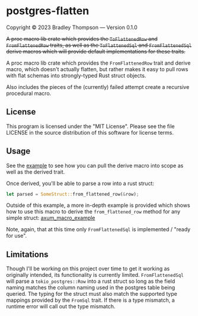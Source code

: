 # postgres-flatten

Copyright © 2023 Bradley Thompson — Version 0.1.0

~~A proc macro lib crate which provides the `ToFlattenedRow` and `FromFlattenedRow` traits,
as well as the `ToFlattenedSql` and `FromFlattenedSql` derive macros which will provide
default implementations for these traits.~~

A proc macro lib crate which provides the `FromFlattenedRow` trait and derive macro, which
doesn't actually flatten, but rather makes it easy to pull rows with flat schemas into
strongly-typed Rust struct objects.

Also includes the pieces of the (currently) failed attempt create a recursive
procedural macro.

## License

This program is licensed under the "MIT License". Please see the file LICENSE in the source
distribution of this software for license terms.

## Usage

See the [example](/examples/example.rs) to see how you can pull the derive macro into scope
as well as the derived trait.

Once derived, you'll be able to parse a row into a rust struct:

```rust
let parsed = SomeStruct::from_flattened_row(&row);
```

Outside of this example, a more in-depth example is provided
which shows how to use this macro to derive the `from_flattened_row` method for any simple
struct: [axum_macro_example](https://gitlab.cecs.pdx.edu/bradlet2/axum_macro_example)

Note, again, that at this time only `FromFlattenedSql` is implemented / "ready for use".

## Limitations

Though I'll be working on this project over time to get it working as originally intended,
its functionality is currently limited. `FromFlattenedSql` will parse a `tokio_postgres::Row`
into a rust struct so long as the field naming matches the column naming used in the postgres
table being queried. The typing for the struct must also match the supported type mappings
provided by the `FromSql` trait. If there is a type mismatch, a runtime error will call
out the type mismatch.
